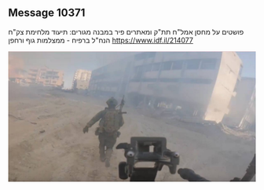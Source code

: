 ## Message 10371

פושטים על מחסן אמל"ח תת"ק ומאתרים פיר במבנה מגורים: 
תיעוד מלחימת צק"ח הנח"ל ברפיח - ממצלמות גוף ורחפן
https://www.idf.il/214077

![Photo](./10371/10371_photo.jpg)

